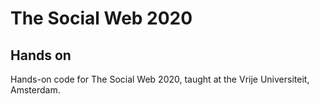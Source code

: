 # The Social Web 2020

## Hands on

Hands-on code for The Social Web 2020, taught at the Vrije Universiteit, Amsterdam.

